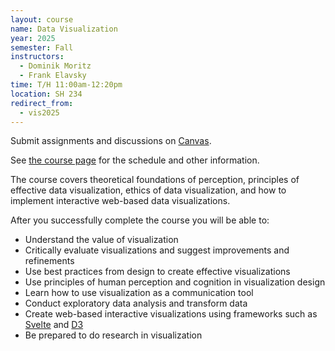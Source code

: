 ```yaml
---
layout: course
name: Data Visualization
year: 2025
semester: Fall
instructors:
  - Dominik Moritz
  - Frank Elavsky
time: T/H 11:00am-12:20pm
location: SH 234
redirect_from:
  - vis2025
---
```


Submit assignments and discussions on [Canvas](https://canvas.cmu.edu/courses/49143).

See [the course page](https://dig.cmu.edu/datavis-fall-2025/) for the schedule and other information.

The course covers theoretical foundations of perception, principles of effective data visualization, ethics of data visualization, and how to implement interactive web-based data visualizations.

After you successfully complete the course you will be able to:

- Understand the value of visualization
- Critically evaluate visualizations and suggest improvements and refinements
- Use best practices from design to create effective visualizations
- Use principles of human perception and cognition in visualization design
- Learn how to use visualization as a communication tool
- Conduct exploratory data analysis and transform data
- Create web-based interactive visualizations using frameworks such as [Svelte](https://svelte.dev) and [D3](https://d3js.org)
- Be prepared to do research in visualization
